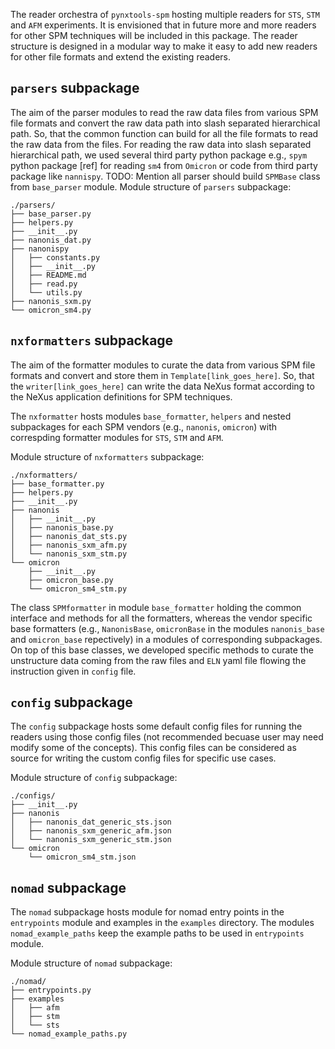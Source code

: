 The reader orchestra of `pynxtools-spm` hosting multiple readers for `STS`, `STM` and `AFM` experiments. It is envisioned that in future more and more readers for other SPM techniques will be included in this package. The reader structure is designed in a modular way to make it easy to add new readers for other file formats and extend the existing readers.

## __`parsers` subpackage__
The aim of the parser modules to read the raw data files from various SPM file formats and convert the raw data path into slash separated hierarchical path. So, that the common function can build for all the file formats to read the raw data from the files. For reading the raw data into slash separated hierarchical path, we used several third party python package e.g.,  `spym` python package [ref] for reading `sm4` from `Omicron` or code from third party package like `nannispy`. 
 TODO: Mention all parser should build `SPMBase` class from `base_parser` module.
Module structure of `parsers` subpackage:

```
./parsers/
├── base_parser.py
├── helpers.py
├── __init__.py
├── nanonis_dat.py
├── nanonispy
│   ├── constants.py
│   ├── __init__.py
│   ├── README.md
│   ├── read.py
│   └── utils.py
├── nanonis_sxm.py
└── omicron_sm4.py
```

## __`nxformatters` subpackage__
The aim of the formatter modules to curate the data from various SPM file formats and convert and store them in `Template[link_goes_here]`. So, that the `writer[link_goes_here]` can write the data NeXus format according to the NeXus application definitions for SPM techniques.

The `nxformatter` hosts modules `base_formatter`, `helpers` and nested subpackages for each SPM vendors (e.g., `nanonis`, `omicron`) with correspding formatter modules for `STS`, `STM` and `AFM`.

Module structure of `nxformatters` subpackage:

```
./nxformatters/
├── base_formatter.py
├── helpers.py
├── __init__.py
├── nanonis
│   ├── __init__.py
│   ├── nanonis_base.py
│   ├── nanonis_dat_sts.py
│   ├── nanonis_sxm_afm.py
│   └── nanonis_sxm_stm.py
└── omicron
    ├── __init__.py
    ├── omicron_base.py
    └── omicron_sm4_stm.py
```

The class `SPMformatter` in module `base_formatter` holding the common interface and methods for all the formatters, whereas the vendor specific base formatters (e.g., `NanonisBase`, `omicronBase` in the modules `nanonis_base` and `omicron_base` repectively) in a modules of corresponding subpackages. On top of this base classes, we developed specific methods to curate the unstructure data coming from the raw files and `ELN` yaml file flowing the instruction given in `config` file. 

## __`config` subpackage__
The `config` subpackage hosts some default config files for running the readers using those config files (not recommended becuase user may need modify some of the concepts). This config files can be considered as source for writing the custom config files for specific use cases.

Module structure of `config` subpackage:

```
./configs/
├── __init__.py
├── nanonis
│   ├── nanonis_dat_generic_sts.json
│   ├── nanonis_sxm_generic_afm.json
│   └── nanonis_sxm_generic_stm.json
└── omicron
    └── omicron_sm4_stm.json
```

## __`nomad` subpackage__
The `nomad` subpackage hosts module for nomad entry points in the `entrypoints` module and examples in the `examples` directory. The modules `nomad_example_paths` keep the example paths to be used in `entrypoints` module.

Module structure of `nomad` subpackage:

```
./nomad/
├── entrypoints.py
├── examples
│   ├── afm
│   ├── stm
│   └── sts
└── nomad_example_paths.py
```
